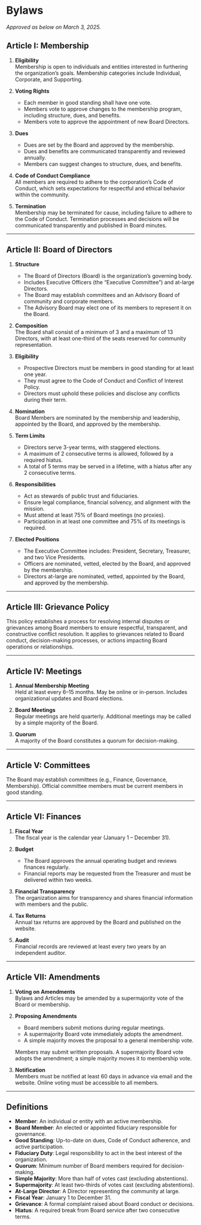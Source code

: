 # Bylaws  
_Approved as below on March 3, 2025._

## Article I: Membership

1. **Eligibility**  
   Membership is open to individuals and entities interested in furthering the organization’s goals. Membership categories include Individual, Corporate, and Supporting.

2. **Voting Rights**  
   - Each member in good standing shall have one vote.  
   - Members vote to approve changes to the membership program, including structure, dues, and benefits.  
   - Members vote to approve the appointment of new Board Directors.

3. **Dues**  
   - Dues are set by the Board and approved by the membership.  
   - Dues and benefits are communicated transparently and reviewed annually.  
   - Members can suggest changes to structure, dues, and benefits.

4. **Code of Conduct Compliance**  
   All members are required to adhere to the corporation’s Code of Conduct, which sets expectations for respectful and ethical behavior within the community.

5. **Termination**  
   Membership may be terminated for cause, including failure to adhere to the Code of Conduct. Termination processes and decisions will be communicated transparently and published in Board minutes.

---

## Article II: Board of Directors

1. **Structure**  
   - The Board of Directors (Board) is the organization’s governing body.  
   - Includes Executive Officers (the “Executive Committee”) and at-large Directors.  
   - The Board may establish committees and an Advisory Board of community and corporate members.  
   - The Advisory Board may elect one of its members to represent it on the Board.

2. **Composition**  
   The Board shall consist of a minimum of 3 and a maximum of 13 Directors, with at least one-third of the seats reserved for community representation.

3. **Eligibility**  
   - Prospective Directors must be members in good standing for at least one year.  
   - They must agree to the Code of Conduct and Conflict of Interest Policy.  
   - Directors must uphold these policies and disclose any conflicts during their term.

4. **Nomination**  
   Board Members are nominated by the membership and leadership, appointed by the Board, and approved by the membership.

5. **Term Limits**  
   - Directors serve 3-year terms, with staggered elections.  
   - A maximum of 2 consecutive terms is allowed, followed by a required hiatus.  
   - A total of 5 terms may be served in a lifetime, with a hiatus after any 2 consecutive terms.

6. **Responsibilities**  
   - Act as stewards of public trust and fiduciaries.  
   - Ensure legal compliance, financial solvency, and alignment with the mission.  
   - Must attend at least 75% of Board meetings (no proxies).  
   - Participation in at least one committee and 75% of its meetings is required.

7. **Elected Positions**  
   - The Executive Committee includes: President, Secretary, Treasurer, and two Vice Presidents.  
   - Officers are nominated, vetted, elected by the Board, and approved by the membership.  
   - Directors at-large are nominated, vetted, appointed by the Board, and approved by the membership.

---

## Article III: Grievance Policy

This policy establishes a process for resolving internal disputes or grievances among Board members to ensure respectful, transparent, and constructive conflict resolution. It applies to grievances related to Board conduct, decision-making processes, or actions impacting Board operations or relationships.

---

## Article IV: Meetings

1. **Annual Membership Meeting**  
   Held at least every 6–15 months. May be online or in-person. Includes organizational updates and Board elections.

2. **Board Meetings**  
   Regular meetings are held quarterly. Additional meetings may be called by a simple majority of the Board.

3. **Quorum**  
   A majority of the Board constitutes a quorum for decision-making.

---

## Article V: Committees

The Board may establish committees (e.g., Finance, Governance, Membership). Official committee members must be current members in good standing.

---

## Article VI: Finances

1. **Fiscal Year**  
   The fiscal year is the calendar year (January 1 – December 31).

2. **Budget**  
   - The Board approves the annual operating budget and reviews finances regularly.  
   - Financial reports may be requested from the Treasurer and must be delivered within two weeks.

3. **Financial Transparency**  
   The organization aims for transparency and shares financial information with members and the public.

4. **Tax Returns**  
   Annual tax returns are approved by the Board and published on the website.

5. **Audit**  
   Financial records are reviewed at least every two years by an independent auditor.

---

## Article VII: Amendments

1. **Voting on Amendments**  
   Bylaws and Articles may be amended by a supermajority vote of the Board or membership.

2. **Proposing Amendments**  
   - Board members submit motions during regular meetings.  
   - A supermajority Board vote immediately adopts the amendment.  
   - A simple majority moves the proposal to a general membership vote.

   Members may submit written proposals. A supermajority Board vote adopts the amendment; a simple majority moves it to membership vote.

3. **Notification**  
   Members must be notified at least 60 days in advance via email and the website. Online voting must be accessible to all members.

---

## Definitions

- **Member**: An individual or entity with an active membership.  
- **Board Member**: An elected or appointed fiduciary responsible for governance.  
- **Good Standing**: Up-to-date on dues, Code of Conduct adherence, and active participation.  
- **Fiduciary Duty**: Legal responsibility to act in the best interest of the organization.  
- **Quorum**: Minimum number of Board members required for decision-making.  
- **Simple Majority**: More than half of votes cast (excluding abstentions).  
- **Supermajority**: At least two-thirds of votes cast (excluding abstentions).  
- **At-Large Director**: A Director representing the community at large.  
- **Fiscal Year**: January 1 to December 31.  
- **Grievance**: A formal complaint raised about Board conduct or decisions.  
- **Hiatus**: A required break from Board service after two consecutive terms.

